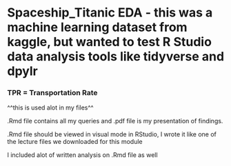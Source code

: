 # Spaceship_Titanic EDA - this was a machine learning dataset from kaggle, but wanted to test R Studio data analysis tools like tidyverse and dpylr

### TPR = Transportation Rate
^^this is used alot in my files^^ 

.Rmd file contains all my queries and .pdf file is my presentation of findings. 

.Rmd file should be viewed in visual mode in RStudio, I wrote it like one of the lecture files we downloaded for this module 

I included alot of written analysis on .Rmd file as well


 
